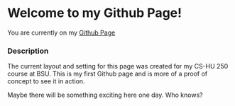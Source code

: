 # Welcome to my Github Page!

You are currently on my [Github Page](https://TheDeww555.github.io)


### Description

The current layout and setting for this page was created for my CS-HU 250 course at BSU. This is my first Github page and is more of a proof of concept to see it in action.

Maybe there will be something exciting here one day. Who knows?